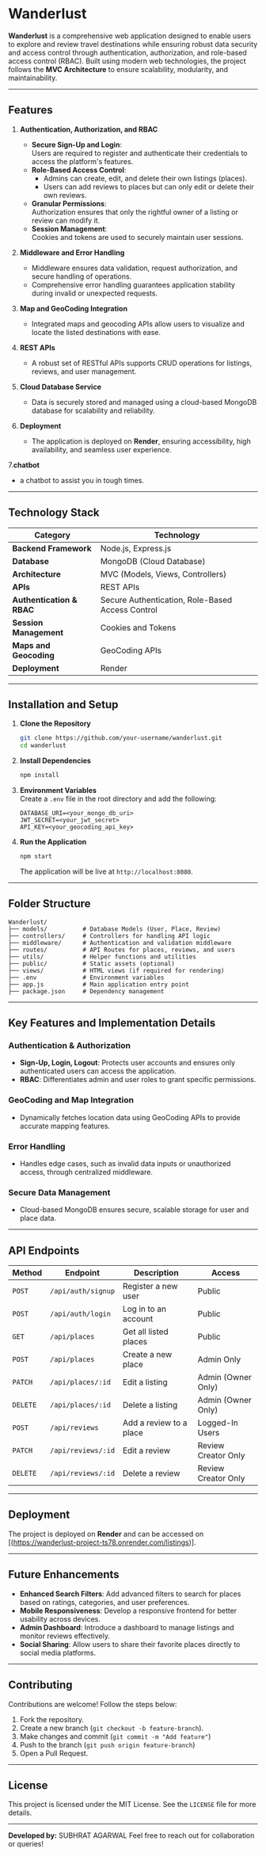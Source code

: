 # **Wanderlust**  

**Wanderlust** is a comprehensive web application designed to enable users to explore and review travel destinations while ensuring robust data security and access control through authentication, authorization, and role-based access control (RBAC). Built using modern web technologies, the project follows the **MVC Architecture** to ensure scalability, modularity, and maintainability.

---

## **Features**  

1. **Authentication, Authorization, and RBAC**  
   - **Secure Sign-Up and Login**:  
     Users are required to register and authenticate their credentials to access the platform's features.  
   - **Role-Based Access Control**:  
     - Admins can create, edit, and delete their own listings (places).  
     - Users can add reviews to places but can only edit or delete their own reviews.  
   - **Granular Permissions**:  
     Authorization ensures that only the rightful owner of a listing or review can modify it.  
   - **Session Management**:  
     Cookies and tokens are used to securely maintain user sessions.  

2. **Middleware and Error Handling**  
   - Middleware ensures data validation, request authorization, and secure handling of operations.  
   - Comprehensive error handling guarantees application stability during invalid or unexpected requests.  

3. **Map and GeoCoding Integration**  
   - Integrated maps and geocoding APIs allow users to visualize and locate the listed destinations with ease.  

4. **REST APIs**  
   - A robust set of RESTful APIs supports CRUD operations for listings, reviews, and user management.  

5. **Cloud Database Service**  
   - Data is securely stored and managed using a cloud-based MongoDB database for scalability and reliability.  

6. **Deployment**  
   - The application is deployed on **Render**, ensuring accessibility, high availability, and seamless user experience.

7.**chatbot**
   - a chatbot to assist you in tough times.
---

## **Technology Stack**  

| **Category**               | **Technology**                  |  
|-----------------------------|----------------------------------|  
| **Backend Framework**       | Node.js, Express.js             |  
| **Database**                | MongoDB (Cloud Database)        |  
| **Architecture**            | MVC (Models, Views, Controllers)|  
| **APIs**                    | REST APIs                       |  
| **Authentication & RBAC**   | Secure Authentication, Role-Based Access Control |  
| **Session Management**      | Cookies and Tokens              |  
| **Maps and Geocoding**      | GeoCoding APIs                  |  
| **Deployment**              | Render                          |  

---

## **Installation and Setup**  

1. **Clone the Repository**  
   ```bash
   git clone https://github.com/your-username/wanderlust.git
   cd wanderlust
   ```

2. **Install Dependencies**  
   ```bash
   npm install
   ```

3. **Environment Variables**  
   Create a `.env` file in the root directory and add the following:  
   ```env
   DATABASE_URI=<your_mongo_db_uri>
   JWT_SECRET=<your_jwt_secret>
   API_KEY=<your_geocoding_api_key>
   ```

4. **Run the Application**  
   ```bash
   npm start
   ```
   The application will be live at `http://localhost:8080`.

---

## **Folder Structure**  

```
Wanderlust/
├── models/          # Database Models (User, Place, Review)  
├── controllers/     # Controllers for handling API logic  
├── middleware/      # Authentication and validation middleware  
├── routes/          # API Routes for places, reviews, and users  
├── utils/           # Helper functions and utilities  
├── public/          # Static assets (optional)  
├── views/           # HTML views (if required for rendering)  
├── .env             # Environment variables  
├── app.js           # Main application entry point  
├── package.json     # Dependency management  
```

---

## **Key Features and Implementation Details**  

### **Authentication & Authorization**  
- **Sign-Up, Login, Logout**: Protects user accounts and ensures only authenticated users can access the application.  
- **RBAC**: Differentiates admin and user roles to grant specific permissions.  

### **GeoCoding and Map Integration**  
- Dynamically fetches location data using GeoCoding APIs to provide accurate mapping features.  

### **Error Handling**  
- Handles edge cases, such as invalid data inputs or unauthorized access, through centralized middleware.  

### **Secure Data Management**  
- Cloud-based MongoDB ensures secure, scalable storage for user and place data.  

---

## **API Endpoints**  

| **Method** | **Endpoint**              | **Description**                                     | **Access**          |  
|------------|---------------------------|-----------------------------------------------------|---------------------|  
| `POST`     | `/api/auth/signup`        | Register a new user                                | Public              |  
| `POST`     | `/api/auth/login`         | Log in to an account                               | Public              |  
| `GET`      | `/api/places`             | Get all listed places                              | Public              |  
| `POST`     | `/api/places`             | Create a new place                                 | Admin Only          |  
| `PATCH`    | `/api/places/:id`         | Edit a listing                                     | Admin (Owner Only)  |  
| `DELETE`   | `/api/places/:id`         | Delete a listing                                   | Admin (Owner Only)  |  
| `POST`     | `/api/reviews`            | Add a review to a place                           | Logged-In Users     |  
| `PATCH`    | `/api/reviews/:id`        | Edit a review                                     | Review Creator Only |  
| `DELETE`   | `/api/reviews/:id`        | Delete a review                                   | Review Creator Only |  

---

## **Deployment**  

The project is deployed on **Render** and can be accessed on [(https://wanderlust-project-ts78.onrender.com/listings)].

---

## **Future Enhancements**  
- **Enhanced Search Filters**: Add advanced filters to search for places based on ratings, categories, and user preferences.  
- **Mobile Responsiveness**: Develop a responsive frontend for better usability across devices.  
- **Admin Dashboard**: Introduce a dashboard to manage listings and monitor reviews effectively.  
- **Social Sharing**: Allow users to share their favorite places directly to social media platforms.  

---

## **Contributing**  

Contributions are welcome! Follow the steps below:  
1. Fork the repository.  
2. Create a new branch (`git checkout -b feature-branch`).  
3. Make changes and commit (`git commit -m "Add feature"`)  
4. Push to the branch (`git push origin feature-branch`)  
5. Open a Pull Request.  

---

## **License**  
This project is licensed under the MIT License. See the `LICENSE` file for more details.  

---

**Developed by:** SUBHRAT AGARWAL
Feel free to reach out for collaboration or queries!  

